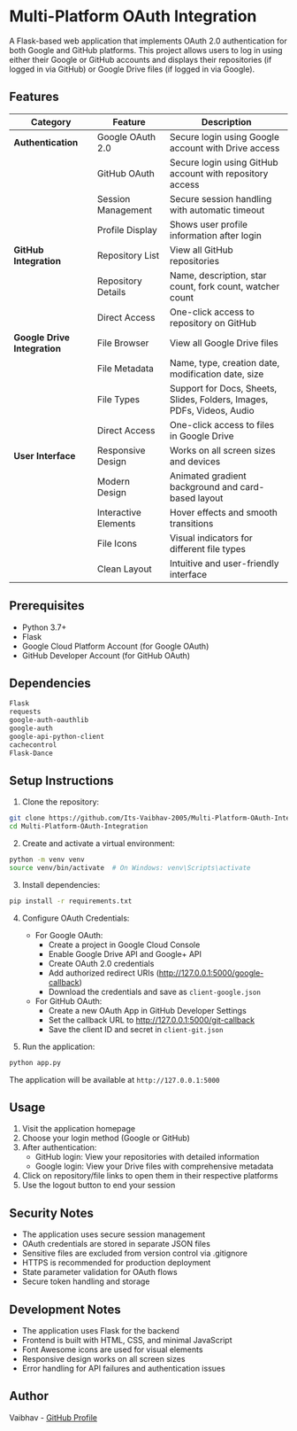 # Multi-Platform OAuth Integration

A Flask-based web application that implements OAuth 2.0 authentication for both Google and GitHub platforms. This project allows users to log in using either their Google or GitHub accounts and displays their repositories (if logged in via GitHub) or Google Drive files (if logged in via Google).

## Features

| Category | Feature | Description |
|----------|---------|-------------|
| **Authentication** | Google OAuth 2.0 | Secure login using Google account with Drive access |
| | GitHub OAuth | Secure login using GitHub account with repository access |
| | Session Management | Secure session handling with automatic timeout |
| | Profile Display | Shows user profile information after login |
| **GitHub Integration** | Repository List | View all GitHub repositories |
| | Repository Details | Name, description, star count, fork count, watcher count |
| | Direct Access | One-click access to repository on GitHub |
| **Google Drive Integration** | File Browser | View all Google Drive files |
| | File Metadata | Name, type, creation date, modification date, size |
| | File Types | Support for Docs, Sheets, Slides, Folders, Images, PDFs, Videos, Audio |
| | Direct Access | One-click access to files in Google Drive |
| **User Interface** | Responsive Design | Works on all screen sizes and devices |
| | Modern Design | Animated gradient background and card-based layout |
| | Interactive Elements | Hover effects and smooth transitions |
| | File Icons | Visual indicators for different file types |
| | Clean Layout | Intuitive and user-friendly interface |

## Prerequisites

- Python 3.7+
- Flask
- Google Cloud Platform Account (for Google OAuth)
- GitHub Developer Account (for GitHub OAuth)

## Dependencies

```txt
Flask
requests
google-auth-oauthlib
google-auth
google-api-python-client
cachecontrol
Flask-Dance
```

## Setup Instructions

1. Clone the repository:
```bash
git clone https://github.com/Its-Vaibhav-2005/Multi-Platform-OAuth-Integration.git
cd Multi-Platform-OAuth-Integration
```

2. Create and activate a virtual environment:
```bash
python -m venv venv
source venv/bin/activate  # On Windows: venv\Scripts\activate
```

3. Install dependencies:
```bash
pip install -r requirements.txt
```

4. Configure OAuth Credentials:
   - For Google OAuth:
     - Create a project in Google Cloud Console
     - Enable Google Drive API and Google+ API
     - Create OAuth 2.0 credentials
     - Add authorized redirect URIs (http://127.0.0.1:5000/google-callback)
     - Download the credentials and save as `client-google.json`
   - For GitHub OAuth:
     - Create a new OAuth App in GitHub Developer Settings
     - Set the callback URL to http://127.0.0.1:5000/git-callback
     - Save the client ID and secret in `client-git.json`

5. Run the application:
```bash
python app.py
```

The application will be available at `http://127.0.0.1:5000`

## Usage

1. Visit the application homepage
2. Choose your login method (Google or GitHub)
3. After authentication:
   - GitHub login: View your repositories with detailed information
   - Google login: View your Drive files with comprehensive metadata
4. Click on repository/file links to open them in their respective platforms
5. Use the logout button to end your session

## Security Notes

- The application uses secure session management
- OAuth credentials are stored in separate JSON files
- Sensitive files are excluded from version control via .gitignore
- HTTPS is recommended for production deployment
- State parameter validation for OAuth flows
- Secure token handling and storage

## Development Notes

- The application uses Flask for the backend
- Frontend is built with HTML, CSS, and minimal JavaScript
- Font Awesome icons are used for visual elements
- Responsive design works on all screen sizes
- Error handling for API failures and authentication issues

## Author

Vaibhav - [GitHub Profile](https://github.com/Its-Vaibhav-2005)

